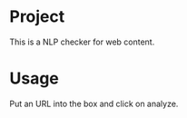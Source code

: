 # Project

This is a NLP checker for web content.

# Usage

Put an URL into the box and click on analyze.
